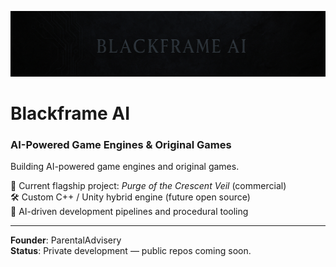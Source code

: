 ![Blackframe AI Banner](BlackFrameBanner.jpg)

# Blackframe AI
### AI-Powered Game Engines & Original Games

Building AI-powered game engines and original games.

🏴 Current flagship project: *Purge of the Crescent Veil* (commercial)  
🛠️ Custom C++ / Unity hybrid engine (future open source)  
🤖 AI-driven development pipelines and procedural tooling

---

**Founder**: ParentalAdvisery  
**Status**: Private development — public repos coming soon.
